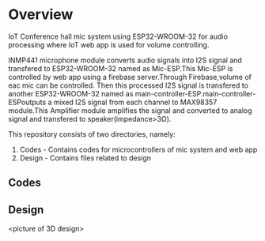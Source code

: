 # Overview
IoT Conference hall mic system using ESP32-WROOM-32 for audio processing where IoT web app is used for volume controlling.

<process diagram>
INMP441 microphone module converts audio signals into I2S signal and transfered to ESP32-WROOM-32 named as Mic-ESP.This Mic-ESP is controlled by web app using a firebase server.Through Firebase,volume of eac mic can be controlled.
Then this processed I2S signal is transfered to another ESP32-WROOM-32 named as main-controller-ESP.main-controller-ESPoutputs a mixed I2S signal from each channel to MAX98357 module.This Amplifier module amplifies the signal and converted to analog signal and transfered to speaker(impedance>3Ω).


This repository consists of two directories, namely:
1. Codes - Contains codes for microcontrollers of mic system and web app
2. Design - Contains files related to design

## Codes
<SS of webapp>

## Design
<picture of 3D design>

